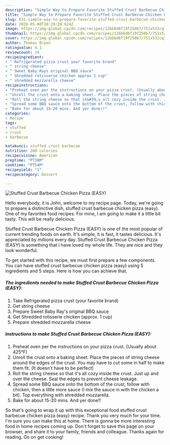 ```yaml
---
description: "Simple Way to Prepare Favorite Stuffed Crust Barbecue Chicken Pizza (EASY)"
title: "Simple Way to Prepare Favorite Stuffed Crust Barbecue Chicken Pizza (EASY)"
slug: 631-simple-way-to-prepare-favorite-stuffed-crust-barbecue-chicken-pizza-easy
date: 2020-05-08T10:29:24.624Z
image: https://img-global.cpcdn.com/recipes/12bb6d6f19f250b7/751x532cq70/stuffed-crust-barbecue-chicken-pizza-easy-recipe-main-photo.jpg
thumbnail: https://img-global.cpcdn.com/recipes/12bb6d6f19f250b7/751x532cq70/stuffed-crust-barbecue-chicken-pizza-easy-recipe-main-photo.jpg
cover: https://img-global.cpcdn.com/recipes/12bb6d6f19f250b7/751x532cq70/stuffed-crust-barbecue-chicken-pizza-easy-recipe-main-photo.jpg
author: Thomas Bryan
ratingvalue: 4.1
reviewcount: 14
recipeingredient:
- " Refrigerated pizza crust your favorite brand"
- " string cheese"
- " Sweet Baby Rays original BBQ sauce"
- " Shredded rotisserie chicken approx 1 cup"
- " shredded mozzarella cheese"
recipeinstructions:
- "Preheat oven per the instructions on your pizza crust. (Usually about 425°F)"
- "Unroll the crust onto a baking sheet. Place the pieces of string cheese around the edges of the crust. You may have to cut some in half to make them fit. (It doesn&#39;t have to be perfect)"
- "Roll the string cheese so that it&#39;s all cozy inside the crust. Just up and over the cheese. Seal the edges to prevent cheese leakage."
- "Spread some BBQ sauce onto the bottom of the crust, follow with chicken, then a little more sauce (I mix the sauce in with the chicken a bit). Top everything with shredded mozzarella."
- "Bake for about 15-20 mins. And yer done!!"
categories:
- Recipe
tags:
- stuffed
- crust
- barbecue

katakunci: stuffed crust barbecue 
nutrition: 260 calories
recipecuisine: American
preptime: "PT38M"
cooktime: "PT54M"
recipeyield: "1"
recipecategory: Dessert

---
```



![Stuffed Crust Barbecue Chicken Pizza (EASY)](https://img-global.cpcdn.com/recipes/12bb6d6f19f250b7/751x532cq70/stuffed-crust-barbecue-chicken-pizza-easy-recipe-main-photo.jpg)

Hello everybody, it is John, welcome to my recipe page. Today, we're going to prepare a distinctive dish, stuffed crust barbecue chicken pizza (easy). One of my favorites food recipes. For mine, I am going to make it a little bit tasty. This will be really delicious.



Stuffed Crust Barbecue Chicken Pizza (EASY) is one of the most popular of current trending foods on earth. It's simple, it is fast, it tastes delicious. It's appreciated by millions every day. Stuffed Crust Barbecue Chicken Pizza (EASY) is something that I have loved my whole life. They are nice and they look wonderful.


To get started with this recipe, we must first prepare a few components. You can have stuffed crust barbecue chicken pizza (easy) using 5 ingredients and 5 steps. Here is how you can achieve that.

<!--inarticleads1-->

##### The ingredients needed to make Stuffed Crust Barbecue Chicken Pizza (EASY):

1. Take  Refrigerated pizza crust (your favorite brand)
1. Get  string cheese
1. Prepare  Sweet Baby Ray&#39;s original BBQ sauce
1. Get  Shredded rotisserie chicken (approx. 1 cup)
1. Prepare  shredded mozzarella cheese




<!--inarticleads2-->

##### Instructions to make Stuffed Crust Barbecue Chicken Pizza (EASY):

1. Preheat oven per the instructions on your pizza crust. (Usually about 425°F)
1. Unroll the crust onto a baking sheet. Place the pieces of string cheese around the edges of the crust. You may have to cut some in half to make them fit. (It doesn&#39;t have to be perfect)
1. Roll the string cheese so that it&#39;s all cozy inside the crust. Just up and over the cheese. Seal the edges to prevent cheese leakage.
1. Spread some BBQ sauce onto the bottom of the crust, follow with chicken, then a little more sauce (I mix the sauce in with the chicken a bit). Top everything with shredded mozzarella.
1. Bake for about 15-20 mins. And yer done!!




So that's going to wrap it up with this exceptional food stuffed crust barbecue chicken pizza (easy) recipe. Thank you very much for your time. I'm sure you can make this at home. There is gonna be more interesting food in home recipes coming up. Don't forget to save this page on your browser, and share it to your family, friends and colleague. Thanks again for reading. Go on get cooking!
